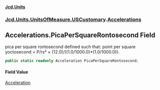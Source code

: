 #### [Jcd.Units](index.md 'index')
### [Jcd.Units.UnitsOfMeasure.USCustomary](Jcd.Units.UnitsOfMeasure.USCustomary.md 'Jcd.Units.UnitsOfMeasure.USCustomary').[Accelerations](Accelerations.md 'Jcd.Units.UnitsOfMeasure.USCustomary.Accelerations')

## Accelerations.PicaPerSquareRontosecond Field

pica per square rontosecond defined such that: point per square yoctosecond = P/rs² ×
(12.0)/((1.0/1000.0)*(1.0/1000.0)).

```csharp
public static readonly Acceleration PicaPerSquareRontosecond;
```

#### Field Value
[Acceleration](Acceleration.md 'Jcd.Units.UnitTypes.Acceleration')
